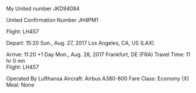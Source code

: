 

My United number JKD94084

United Confirmation Number JH4PM1

Flight: LH457

Depart:
15:20
Sun., Aug. 27, 2017
Los Angeles, CA, US (LAX)
 
Arrive:
11:20 +1 Day
Mon., Aug. 28, 2017
Frankfurt, DE (FRA)
 Travel Time:
11 hr 0 mn  
Flight: LH457

Operated By Lufthansa
Aircraft: Airbus A380-800
Fare Class: Economy (X)
Meal: None